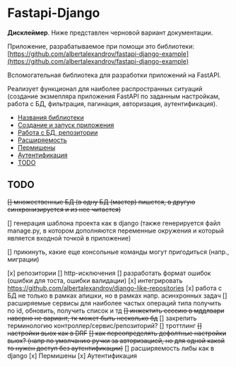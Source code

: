 # Fastapi-Django

**Дисклеймер**. Ниже представлен черновой вариант документации.

Приложение, разрабатываемое при помощи это библиотеки: [https://github.com/albertalexandrov/fastapi-django-example](https://github.com/albertalexandrov/fastapi-django-example)

Вспомогательная библиотека для разработки приложений на FastAPI.

Реализует функционал для наиболее распространных ситуаций (создание экзмепляра приложения FastAPI по заданным настройкам, 
работа с БД, фильтрация, пагинация, авторизация, аутентификация).

- [Названия библиотеки](./docs/Названия%20для%20библиотеки.md)
- [Создание и запуск приложения](./docs/Создание%20и%20запуск%20приложения.md)
- [Работа с БД, репозитории](./docs/Работа%20с%20БД,%20репозитории.md)
- [Расширяемость](./docs/Расширяемость.md)
- [Пермишены](./docs/Пермишены.md)
- [Аутентификация](./docs/Аутентификация.md)
- [TODO](#todo)

## TODO

~~[] множественные БД (в одну БД (мастер) пишется, в другую синхронизируется и из нее читается)~~

[] генерация шаблона проекта как в django (также генерируется файл manage.py, в котором дополняются переменные окружения 
и который является входной точкой в приложение)

[] прикинуть, какие еще консольные команды могут пригодиться (напр., миграции)

[x] репозитории
[] http-исключения
[] разработать формат ошибок (ошибки для тоста, ошибки валидации)
[x] интегрировать https://github.com/albertalexandrov/django-like-repositories
[x] работа с БД не только в рамках апишки, но в рамках напр. асинхронных задач
[] расширяемые сервисы для наиболее частых операций типа получить по id, обновить, получить список и тд
~~[] инжектить сессию в мддлвари наверно не вариант, тк может быть несколько бд~~
[] закрепить терминологию контроллер/сервис/репозиторий?
[] троттлинг
~~[] настройки вьюх как в DRF~~
~~[] как переопределять дефолтные настройки вьюх? (напр по умолчанию ручки за авторизацией, но для одной какой то нужен доступ без аутентификации)~~
[] расширяемость либы как в django
[x] Пермишены
[x] Аутентификация
